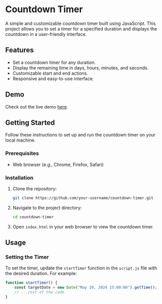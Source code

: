 # Countdown Timer

A simple and customizable countdown timer built using JavaScript. This project allows you to set a timer for a specified duration and displays the countdown in a user-friendly interface.

## Features

- Set a countdown timer for any duration.
- Display the remaining time in days, hours, minutes, and seconds.
- Customizable start and end actions.
- Responsive and easy-to-use interface.

## Demo

Check out the live demo [here](#).

## Getting Started

Follow these instructions to set up and run the countdown timer on your local machine.

### Prerequisites

- Web browser (e.g., Chrome, Firefox, Safari)

### Installation

1. Clone the repository:

    ```bash
    git clone https://github.com/your-username/countdown-timer.git
    ```

2. Navigate to the project directory:

    ```bash
    cd countdown-timer
    ```

3. Open `index.html` in your web browser to view the countdown timer.

## Usage

### Setting the Timer

To set the timer, update the `startTimer` function in the `script.js` file with the desired duration. For example:

```javascript
function startTimer() {
    const targetDate = new Date("May 29, 2024 15:00:00").getTime();
    // ...rest of the code
}
